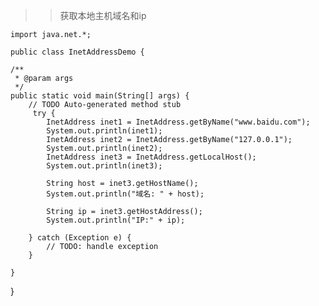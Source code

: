 >>获取本地主机域名和ip



    import java.net.*;

    public class InetAddressDemo {

	/**
	 * @param args
	 */
	public static void main(String[] args) {
		// TODO Auto-generated method stub
         try {
			InetAddress inet1 = InetAddress.getByName("www.baidu.com");
			System.out.println(inet1);
			InetAddress inet2 = InetAddress.getByName("127.0.0.1");
			System.out.println(inet2);
			InetAddress inet3 = InetAddress.getLocalHost();
			System.out.println(inet3);
			
			String host = inet3.getHostName();
			System.out.println("域名: " + host);
			
			String ip = inet3.getHostAddress();
			System.out.println("IP:" + ip);
			 	 
		} catch (Exception e) {
			// TODO: handle exception
		}
		
	}

}

